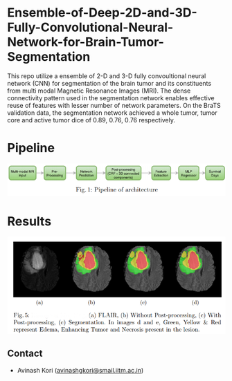# Ensemble-of-Deep-2D-and-3D-Fully-Convolutional-Neural-Network-for-Brain-Tumor-Segmentation

This repo utilize a ensemble of 2-D and 3-D fully convoultional neural network (CNN) for segmentation of the brain tumor and its constituents from multi modal Magnetic Resonance Images (MRI). The dense connectivity pattern used in the segmentation network enables effective reuse of features with lesser number of network parameters. On the BraTS validation data, the segmentation network achieved a whole tumor, tumor core and active tumor dice of 0.89, 0.76, 0.76 respectively.

# Pipeline
![pipeline](./pipeline.png)

# Results
![Results](./results.png)

## Contact 

* Avinash Kori (avinashgkori@smail.iitm.ac.in)
